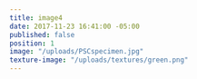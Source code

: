 ```yaml
---
title: image4
date: 2017-11-23 16:41:00 -05:00
published: false
position: 1
image: "/uploads/PSCspecimen.jpg"
texture-image: "/uploads/textures/green.png"
---
```


